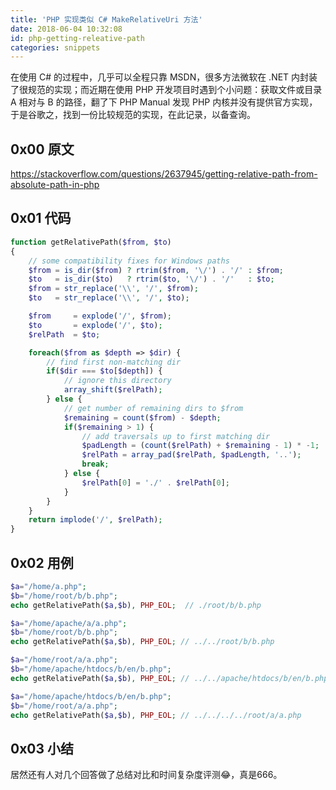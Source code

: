 ```yaml
---
title: 'PHP 实现类似 C# MakeRelativeUri 方法'
date: 2018-06-04 10:32:08
id: php-getting-releative-path
categories: snippets
---
```


在使用 C# 的过程中，几乎可以全程只靠 MSDN，很多方法微软在 .NET 内封装了很规范的实现；而近期在使用 PHP 开发项目时遇到个小问题：获取文件或目录 A 相对与 B 的路径，翻了下 PHP Manual 发现 PHP 内核并没有提供官方实现，于是谷歌之，找到一份比较规范的实现，在此记录，以备查询。

## 0x00 原文
<https://stackoverflow.com/questions/2637945/getting-relative-path-from-absolute-path-in-php>

## 0x01 代码

```php
function getRelativePath($from, $to)
{
    // some compatibility fixes for Windows paths
    $from = is_dir($from) ? rtrim($from, '\/') . '/' : $from;
    $to   = is_dir($to)   ? rtrim($to, '\/') . '/'   : $to;
    $from = str_replace('\\', '/', $from);
    $to   = str_replace('\\', '/', $to);

    $from     = explode('/', $from);
    $to       = explode('/', $to);
    $relPath  = $to;

    foreach($from as $depth => $dir) {
        // find first non-matching dir
        if($dir === $to[$depth]) {
            // ignore this directory
            array_shift($relPath);
        } else {
            // get number of remaining dirs to $from
            $remaining = count($from) - $depth;
            if($remaining > 1) {
                // add traversals up to first matching dir
                $padLength = (count($relPath) + $remaining - 1) * -1;
                $relPath = array_pad($relPath, $padLength, '..');
                break;
            } else {
                $relPath[0] = './' . $relPath[0];
            }
        }
    }
    return implode('/', $relPath);
}
```

## 0x02 用例

```php
$a="/home/a.php";
$b="/home/root/b/b.php";
echo getRelativePath($a,$b), PHP_EOL;  // ./root/b/b.php

$a="/home/apache/a/a.php";
$b="/home/root/b/b.php";
echo getRelativePath($a,$b), PHP_EOL; // ../../root/b/b.php

$a="/home/root/a/a.php";
$b="/home/apache/htdocs/b/en/b.php";
echo getRelativePath($a,$b), PHP_EOL; // ../../apache/htdocs/b/en/b.php

$a="/home/apache/htdocs/b/en/b.php";
$b="/home/root/a/a.php";
echo getRelativePath($a,$b), PHP_EOL; // ../../../../root/a/a.php
```

## 0x03 小结

居然还有人对几个回答做了总结对比和时间复杂度评测😂，真是666。